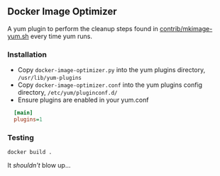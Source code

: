 ## Docker Image Optimizer

A yum plugin to perform the cleanup steps found in [contrib/mkimage-yum.sh](https://github.com/docker/docker/blob/master/contrib/mkimage-yum.sh) every time yum runs.

### Installation
  - Copy `docker-image-optimizer.py` into the yum plugins directory, `/usr/lib/yum-plugins`
  - Copy `docker-image-optimizer.conf` into the yum plugins config directory, `/etc/yum/pluginconf.d/`
  - Ensure plugins are enabled in your yum.conf

  ```ini
    [main]
    plugins=1
  ```

### Testing

```
docker build .
```

It _shouldn't_ blow up...
